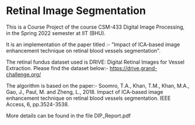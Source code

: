 # Retinal Image Segmentation

This is a Course Project of the course CSM-433 Digital Image Processing, in the Spring 2022 semester at IIT (BHU).

It is an implementation of the paper titled :- "Impact of ICA-based image enhancement technique on retinal blood vessels segmentation".

The retinal fundus dataset used is DRIVE: Digital Retinal Images for Vessel Extraction. Please find the dataset below:-
https://drive.grand-challenge.org/

The algorithm is based on the paper:- 
Soomro, T.A., Khan, T.M., Khan, M.A., Gao, J., Paul, M. and Zheng, L., 2018. Impact of ICA-based image enhancement technique on retinal blood vessels segmentation. IEEE Access, 6, pp.3524-3538.


More details can be found in the file DIP_Report.pdf  
